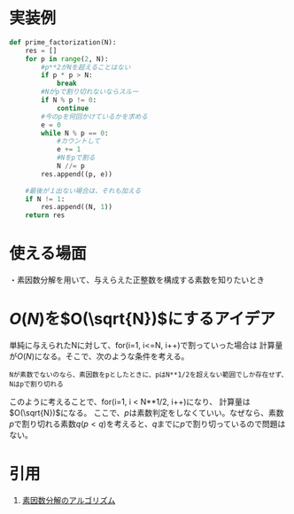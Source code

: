 # 実装例
``` Python
def prime_factorization(N):
    res = []
    for p in range(2, N):
        #p**2がNを超えることはない
        if p * p > N:
            break
        #Nがpで割り切れないならスルー
        if N % p != 0:
            continue
        #今のpを何回かけているかを求める
        e = 0
        while N % p == 0:
            #カウントして
            e += 1
            #Nをpで割る
            N //= p 
        res.append((p, e))
        
    #最後が１出ない場合は、それも加える
    if N != 1:
        res.append((N, 1))
    return res
```

# 使える場面
・素因数分解を用いて、与えらえた正整数を構成する素数を知りたいとき

# $O(N)$を$O(\sqrt{N})$にするアイデア
単純に与えられたNに対して、for(i=1, i<=N, i++)で割っていった場合は
計算量が$O(N)$になる。そこで、次のような条件を考える。

    Nが素数でないのなら、素因数をpとしたときに、pはN**1/2を超えない範囲でしか存在せず、Nはpで割り切れる

このように考えることで、for(i=1, i < N**1/2, i++)になり、
計算量は$O(\sqrt{N})$になる。
ここで、$p$は素数判定をしなくていい。なぜなら、素数$p$で割り切れる素数$q (p < q)$を考えると、$q$までに$p$で割り切っているので問題はない。

# 引用
1. [素因数分解のアルゴリズム](https://algo-method.com/descriptions/119)

